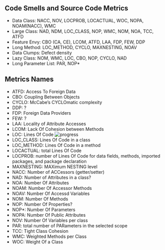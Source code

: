 ## Code Smells and Source Code Metrics

* Data Class: NACC, NOV, LOCPROB, LOCACTUAL, WOC, NOPA, NOAM(NACC), WMC
* Large Class: NAD, NDM, LOC\_CLASS, NOP, WMC, NOM, NOA, TCC, ATFD
* Feature Envy: CBO (CA, CE), LCOM, ATFD, LAA, FDP, FEW, DDP
* Long Method: LOC\_METHOD, CYCLO, MAXNESTING, NOAV
* Data Clumps: Defect density
* Lazy Class: NOM, WMC, LOC, CBO, NOP, CYCLO, NAD
* Long Parameter List: PAR, NOP*

## Metrics Names

* ATFD: Access To Foreign Data
* CBO: Coupling Between Objects
* CYCLO: McCabe’s CYCLOmatic complexity
* DDP: ?
* FDP: Foreign Data Providers
* FEW: ?
* LAA: Locality of Attribute Accesses
* LCOM: Lack Of Cohesion between Methods
* LOC: Lines Of Code ![progress](http://progressed.io/bar/28?title=lht) 
* LOC_CLASS: Lines Of Code in a class
* LOC_METHOD: Lines Of Code in a method
* LOCACTUAL: total Lines Of Code
* LOCPROB: number of Lines Of Code for data fields, methods, imported packages, and package declaration
* MAXNESTING: MAXimum NESTING level
* NACC: Number of ACCessors (getter/setter)
* NAD: Number of Attributes in a class?
* NOA: Number Of Attributes
* NOAM: Number Of Accessor Methods
* NOAV: Number Of Accessd Variables
* NOM: Number Of Methods
* NOP: Number Of Properties?
* NOP*: Number Of Parameters
* NOPA: Number Of Public Attributes
* NOV: Number Of Variables per class
* PAR: total number of PARameters in the selected scope
* TCC: Tight Class Cohesion
* WMC: Weighted Methods per Class
* WOC: Weight Of a Class